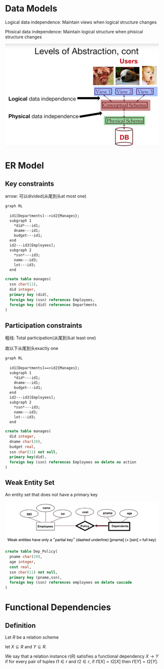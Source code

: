 # Data Models

Logical data independence: Maintain views when logical structure changes

Phisical data independence: Maintain logical structure when phisical structure changes

![20210506164120](https://raw.githubusercontent.com/zxc2012/image/main/20210506164120.png)


# ER Model
## Key constraints

arrow: 可以divided(从尾到头at most one)
```mermaid
graph RL

  id1[Departments]-->id2{Manages};
  subgraph 1
    *did*---id1;
    dname---id1;
    budget---id1;
  end
  id2---id3[Employees];
  subgraph 2
    *ssn*---id3;
    name---id3;
    lot---id3;
  end

```  

```sql
create table manages(
  ssn char(11),
  did integer,
  primary key (did),
  foreign key (ssn) references Employees,
  foreign key (did) references Departments
)
```
## Participation constraints
粗线: Total participation(从尾到头at least one)

故以下从尾到头exactly one
```mermaid
graph RL

  id1[Departments]==>id2{Manages};
  subgraph 1
    *did*---id1;
    dname---id1;
    budget---id1;
  end
  id2---id3[Employees];
  subgraph 2
    *ssn*---id3;
    name---id3;
    lot---id3;
  end

```  

```sql
create table manages(
  did integer,
  dname char(20),
  budget real,
  ssn char(11) not null,
  primary key(did),
  foreign key (ssn) references Employees on delete no action
)
```
## Weak Entity Set

An entity set that does not have a primary key

![20210512170303](https://raw.githubusercontent.com/zxc2012/image/main/20210512170303.png)

```sql
create table Dep_Policy(
  pname char(20),
  age integer,
  cost real,
  ssn char(11) not null,
  primary key (pname,ssn),
  foreign key (ssn) references employees on delete cascade
)
```

# Functional Dependencies

## Definition

Let $R$ be a relation scheme

let $X \subseteq R$ and $Y \subseteq R$. 

We say that a relation instance $r(R)$ satisfies a functional dependency $X \rightarrow Y$ if
for every pair of tuples $t1 \in r$ and $t2 \in r$, if $t1[X] = t2[X]$ then $t1[Y] = t2[Y]$.